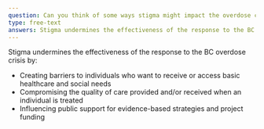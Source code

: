 ```yaml
---
question: Can you think of some ways stigma might impact the overdose crisis in the relations between PWUS and health institutions?
type: free-text
answers: Stigma undermines the effectiveness of the response to the BC overdose crisis
---
```

<!--- This is where the rich feedback goes -->
Stigma undermines the effectiveness of the response to the BC overdose crisis by:
- Creating barriers to individuals who want to receive or access basic healthcare and social needs
- Compromising the quality of care provided and/or received when an individual is treated
- Influencing public support for evidence-based strategies and project funding
